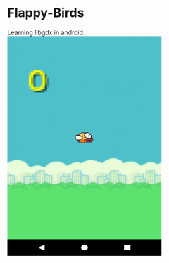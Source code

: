 # Flappy-Birds
Learning libgdx in android.
<img src='Screenshot_1506357672.png' height='500' width='350'/>
